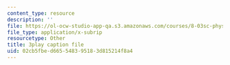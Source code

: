 ```yaml
---
content_type: resource
description: ''
file: https://ol-ocw-studio-app-qa.s3.amazonaws.com/courses/8-03sc-physics-iii-vibrations-and-waves-fall-2016/02cb5fbed665548395183d815214f8a4_Ahv7Akj2xs4.vtt
file_type: application/x-subrip
resourcetype: Other
title: 3play caption file
uid: 02cb5fbe-d665-5483-9518-3d815214f8a4
---
```

